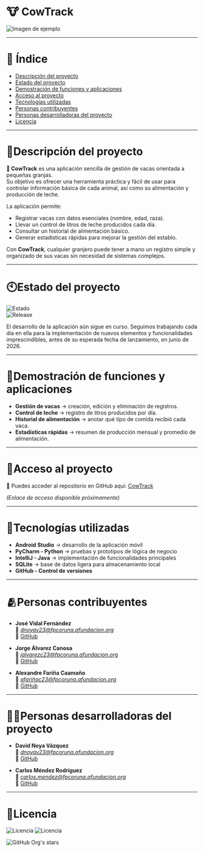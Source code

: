 # 🐮 CowTrack
![Imagen de ejemplo](https://agendaagraria.com.ar/wp-content/uploads/2023/07/tambo.jpg)

---

# 📌 Índice
- [Descripción del proyecto](#descripción-del-proyecto)  
- [Estado del proyecto](#estado-del-proyecto)  
- [Demostración de funciones y aplicaciones](#demostración-de-funciones-y-aplicaciones)  
- [Acceso al proyecto](#acceso-al-proyecto)  
- [Tecnologías utilizadas](#tecnologías-utilizadas)  
- [Personas contribuyentes](#personas-contribuyentes)  
- [Personas desarrolladoras del proyecto](#personas-desarrolladoras-del-proyecto)  
- [Licencia](#licencia)  

---

# 🧾Descripción del proyecto

**🐄 CowTrack** es una aplicación sencilla de gestión de vacas orientada a pequeñas granjas.  
Su objetivo es ofrecer una herramienta práctica y fácil de usar para controlar información básica de cada animal, así como su alimentación y producción de leche.  

La aplicación permite:  
- Registrar vacas con datos esenciales (nombre, edad, raza).  
- Llevar un control de litros de leche producidos cada día.  
- Consultar un historial de alimentación básico.  
- Generar estadísticas rápidas para mejorar la gestión del establo.  

Con **CowTrack**, cualquier granjero puede tener a mano un registro simple y organizado de sus vacas sin necesidad de sistemas complejos.  

---

# 🕙Estado del proyecto
![Estado](https://img.shields.io/badge/STATUS-%20%20en%20desarrollo%20-%20limegreen)  
![Release](https://img.shields.io/badge/Release%20Date%20-%20JUNIO%20-brown?style=plastic)  

El desarrollo de la aplicación aún sigue en curso. Seguimos trabajando cada día en ella para la implementación de nuevos elementos y funcionalidades imprescindibles, antes de su esperada fecha de lanzamiento, en junio de 2026.

---

# 📖Demostración de funciones y aplicaciones
- **Gestión de vacas** → creación, edición y eliminación de registros.  
- **Control de leche** → registro de litros producidos por día.  
- **Historial de alimentación** → anotar qué tipo de comida recibió cada vaca.  
- **Estadísticas rápidas** → resumen de producción mensual y promedio de alimentación.  

---

# 📲Acceso al proyecto
🔗 Puedes acceder al repositorio en GitHub aquí: [CowTrack](https://github.com/davidnoya/cowtrack)  

*(Enlace de acceso disponible próximamente)*  

---

# 🔧Tecnologías utilizadas 
- **Android Studio** → desarrollo de la aplicación móvil  
- **PyCharm - Python** → pruebas y prototipos de lógica de negocio  
- **IntelliJ - Java** → implementación de funcionalidades principales  
- **SQLite** → base de datos ligera para almacenamiento local  
- **GitHub - Control de versiones**  

---

# 🫂Personas contribuyentes

- **José Vidal Fernández**  
  📧 *dnoyav23@fpcoruna.afundacion.org*  
  🔗 [GitHub](https://github.com/)

- **Jorge Álvarez Canosa**  
  📧 *jalvarezc23@fpcoruna.afundacion.org*  
  🔗 [GitHub](https://github.com/)

- **Alexandre Fariña Caamaño**  
  📧 *afariñac23@fpcoruna.afundacion.org*  
  🔗 [GitHub](https://github.com/)

---

# 👨‍🏭Personas desarrolladoras del proyecto

- **David Noya Vázquez**  
  📧 *dnoyav23@fpcoruna.afundacion.org*  
  🔗 [GitHub](https://github.com/davidnoya)

- **Carlos Méndez Rodríguez**  
  📧 *carlos.mendez@fpcoruna.afundacion.org*  
  🔗 [GitHub](https://github.com/CarlosAfundacion)

---

# 📄Licencia
![Licencia](https://img.shields.io/badge/License%20-%20MIT-%20blue)
![Licencia](https://img.shields.io/badge/Licencia-%20DAM%20-%20blue?style=flat)

![GitHub Org's stars](https://img.shields.io/github/stars/davidnoya?style=social)
